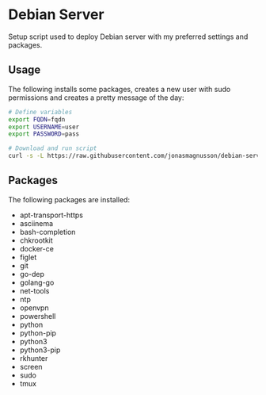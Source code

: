# Debian Server

Setup script used to deploy Debian server with my preferred settings and packages.

## Usage

The following installs some packages, creates a new user with sudo permissions and creates a pretty message of the day:

```bash
# Define variables
export FQDN=fqdn
export USERNAME=user
export PASSWORD=pass

# Download and run script
curl -s -L https://raw.githubusercontent.com/jonasmagnusson/debian-server/main/setup.sh | bash
```

## Packages

The following packages are installed:

* apt-transport-https
* asciinema
* bash-completion
* chkrootkit
* docker-ce
* figlet
* git
* go-dep
* golang-go
* net-tools
* ntp
* openvpn
* powershell
* python
* python-pip
* python3
* python3-pip
* rkhunter
* screen
* sudo
* tmux
